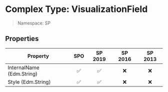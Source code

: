 # Complex Type: VisualizationField

> Namespace: SP

## Properties

Property | SPO | SP 2019 | SP 2016 | SP 2013
----------|:---:|:-------:|:-------:|:-------:
InternalName (Edm.String) | ✅ | ✅ | ❌ | ❌
Style (Edm.String) | ✅ | ✅ | ❌ | ❌